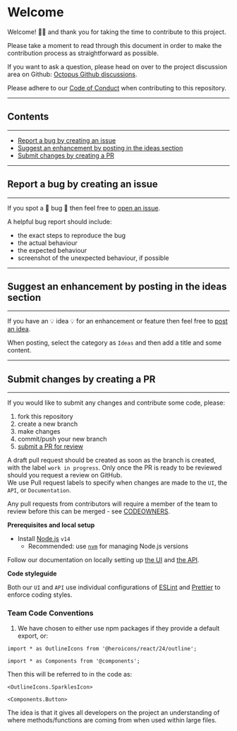 # Welcome

Welcome! :tada::sparkles: and thank you for taking the time to contribute to this project.

Please take a moment to read through this document in order to make the contribution process as straightforward as possible.

If you want to ask a question, please head on over to the project discussion area on Github: [Octopus Github discussions](https://github.com/JiscSD/octopus/discussions).

Please adhere to our [Code of Conduct](CODE-OF-CONDUCT.md) when contributing to this repository.

---

## Contents

---

- [Report a bug by creating an issue](#report-a-bug-by-creating-an-issue)
- [Suggest an enhancement by posting in the ideas section](#suggest-an-enhancement-by-posting-in-the-ideas-section)
- [Submit changes by creating a PR](#submit-changes-by-creating-a-pr)

---

## Report a bug by creating an issue

---

If you spot a :bug: bug :bug: then feel free to [open an issue](https://github.com/JiscSD/octopus/issues).

A helpful bug report should include:

- the exact steps to reproduce the bug
- the actual behaviour
- the expected behaviour
- screenshot of the unexpected behaviour, if possible

---

## Suggest an enhancement by posting in the ideas section

---

If you have an :bulb: idea :bulb: for an enhancement or feature then feel free to [post an idea](https://github.com/JiscSD/octopus/discussions/categories/ideas).

When posting, select the category as `Ideas` and then add a title and some content.

---

## Submit changes by creating a PR

---

If you would like to submit any changes and contribute some code, please:

1. fork this repository
2. create a new branch
3. make changes
4. commit/push your new branch
5. [submit a PR for review](https://github.com/JiscSD/octopus/pulls)

A draft pull request should be created as soon as the branch is created, with the label `work in progress`. Only once the PR is ready to be reviewed should you request a review on GitHub.  
We use Pull request labels to specify when changes are made to the `UI`, the `API`, or `Documentation`.

Any pull requests from contributors will require a member of the team to review before this can be merged - see [CODEOWNERS](../.github/CODEOWNERS).

**Prerequisites and local setup**

- Install [Node.js](https://github.com/nodejs/node) `v14`
  - Recommended: use [`nvm`](https://github.com/nvm-sh/nvm) for managing Node.js versions

Follow our documentation on locally setting up [the UI](../ui/README.md#local-setup) and [the API](../api/README.md#local-setup).

**Code styleguide**

Both our `UI` and `API` use individual configurations of [ESLint](https://eslint.org) and [Prettier](https://prettier.io) to enforce coding styles.

### Team Code Conventions

1. We have chosen to either use npm packages if they provide a default export, or:

```
import * as OutlineIcons from '@heroicons/react/24/outline';
```

```
import * as Components from '@components';
```

Then this will be referred to in the code as:

```
<OutlineIcons.SparklesIcon>
```

```
<Components.Button>
```

The idea is that it gives all developers on the project an understanding of where methods/functions are coming from when used within large files.
